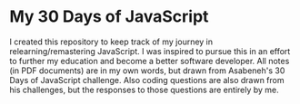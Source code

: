 # My 30 Days of JavaScript

I created this repository to keep track of my journey in relearning/remastering JavaScript. I was inspired to pursue this
in an effort to further my education and become a better software developer. All notes (in PDF documents) are in my own words, 
but drawn from Asabeneh's 30 Days of JavaScript challenge. Also coding questions are also drawn from his challenges, but the 
responses to those questions are entirely by me.

